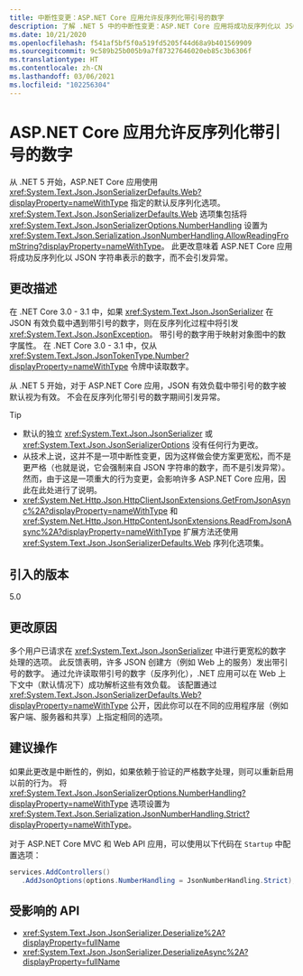 ```yaml
---
title: 中断性变更：ASP.NET Core 应用允许反序列化带引号的数字
description: 了解 .NET 5 中的中断性变更：ASP.NET Core 应用将成功反序列化以 JSON 字符串表示的数字，而不会引发异常。
ms.date: 10/21/2020
ms.openlocfilehash: f541af5bf5f0a519fd5205f44d68a9b401569909
ms.sourcegitcommit: 9c589b25b005b9a7f87327646020eb85c3b6306f
ms.translationtype: HT
ms.contentlocale: zh-CN
ms.lasthandoff: 03/06/2021
ms.locfileid: "102256304"
---
```

# <a name="aspnet-core-apps-allow-deserializing-quoted-numbers"></a>ASP.NET Core 应用允许反序列化带引号的数字

从 .NET 5 开始，ASP.NET Core 应用使用 <xref:System.Text.Json.JsonSerializerDefaults.Web?displayProperty=nameWithType> 指定的默认反序列化选项。 <xref:System.Text.Json.JsonSerializerDefaults.Web> 选项集包括将 <xref:System.Text.Json.JsonSerializerOptions.NumberHandling> 设置为 <xref:System.Text.Json.Serialization.JsonNumberHandling.AllowReadingFromString?displayProperty=nameWithType>。 此更改意味着 ASP.NET Core 应用将成功反序列化以 JSON 字符串表示的数字，而不会引发异常。

## <a name="change-description"></a>更改描述

在 .NET Core 3.0 - 3.1 中，如果 <xref:System.Text.Json.JsonSerializer> 在 JSON 有效负载中遇到带引号的数字，则在反序列化过程中将引发 <xref:System.Text.Json.JsonException>。 带引号的数字用于映射对象图中的数字属性。 在 .NET Core 3.0 - 3.1 中，仅从 <xref:System.Text.Json.JsonTokenType.Number?displayProperty=nameWithType> 令牌中读取数字。

从 .NET 5 开始，对于 ASP.NET Core 应用，JSON 有效负载中带引号的数字被默认视为有效。 不会在反序列化带引号的数字期间引发异常。

> [!TIP]
>
> - 默认的独立 <xref:System.Text.Json.JsonSerializer> 或 <xref:System.Text.Json.JsonSerializerOptions> 没有任何行为更改。
> - 从技术上说，这并不是一项中断性变更，因为这样做会使方案更宽松，而不是更严格（也就是说，它会强制来自 JSON 字符串的数字，而不是引发异常）。 然而，由于这是一项重大的行为变更，会影响许多 ASP.NET Core 应用，因此在此处进行了说明。
> - <xref:System.Net.Http.Json.HttpClientJsonExtensions.GetFromJsonAsync%2A?displayProperty=nameWithType> 和 <xref:System.Net.Http.Json.HttpContentJsonExtensions.ReadFromJsonAsync%2A?displayProperty=nameWithType> 扩展方法还使用 <xref:System.Text.Json.JsonSerializerDefaults.Web> 序列化选项集。

## <a name="version-introduced"></a>引入的版本

5.0

## <a name="reason-for-change"></a>更改原因

多个用户已请求在 <xref:System.Text.Json.JsonSerializer> 中进行更宽松的数字处理的选项。 此反馈表明，许多 JSON 创建方（例如 Web 上的服务）发出带引号的数字。 通过允许读取带引号的数字（反序列化），.NET 应用可以在 Web 上下文中（默认情况下）成功解析这些有效负载。 该配置通过 <xref:System.Text.Json.JsonSerializerDefaults.Web?displayProperty=nameWithType> 公开，因此你可以在不同的应用程序层（例如客户端、服务器和共享）上指定相同的选项。

## <a name="recommended-action"></a>建议操作

如果此更改是中断性的，例如，如果依赖于验证的严格数字处理，则可以重新启用以前的行为。 将 <xref:System.Text.Json.JsonSerializerOptions.NumberHandling?displayProperty=nameWithType> 选项设置为 <xref:System.Text.Json.Serialization.JsonNumberHandling.Strict?displayProperty=nameWithType>。

对于 ASP.NET Core MVC 和 Web API 应用，可以使用以下代码在 `Startup` 中配置选项：

```csharp
services.AddControllers()
   .AddJsonOptions(options.NumberHandling = JsonNumberHandling.Strict);
```

## <a name="affected-apis"></a>受影响的 API

- <xref:System.Text.Json.JsonSerializer.Deserialize%2A?displayProperty=fullName>
- <xref:System.Text.Json.JsonSerializer.DeserializeAsync%2A?displayProperty=fullName>

<!--

### Affected APIs

- `Overload:System.Text.Json.JsonSerializer.Deserialize`
- `Overload:System.Text.Json.JsonSerializer.DeserializeAsync`

### Category

- ASP.NET Core
- Serialization

-->
